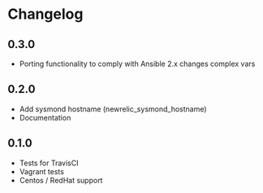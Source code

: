 # Changelog

## 0.3.0

  - Porting functionality to comply with Ansible 2.x changes
    complex vars

## 0.2.0

  - Add sysmond hostname (newrelic_sysmond_hostname)
  - Documentation

## 0.1.0

  - Tests for TravisCI
  - Vagrant tests
  - Centos / RedHat support
